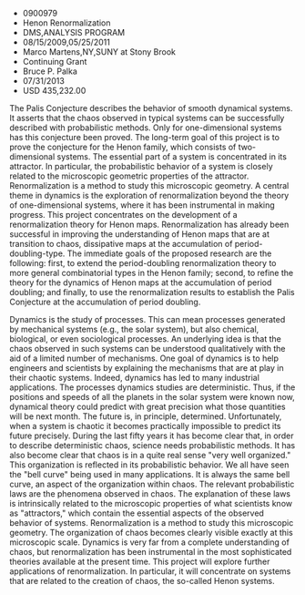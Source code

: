
* 0900979
* Henon Renormalization
* DMS,ANALYSIS PROGRAM
* 08/15/2009,05/25/2011
* Marco Martens,NY,SUNY at Stony Brook
* Continuing Grant
* Bruce P. Palka
* 07/31/2013
* USD 435,232.00

The Palis Conjecture describes the behavior of smooth dynamical systems. It
asserts that the chaos observed in typical systems can be successfully described
with probabilistic methods. Only for one-dimensional systems has this conjecture
been proved. The long-term goal of this project is to prove the conjecture for
the Henon family, which consists of two-dimensional systems. The essential part
of a system is concentrated in its attractor. In particular, the probabilistic
behavior of a system is closely related to the microscopic geometric properties
of the attractor. Renormalization is a method to study this microscopic
geometry. A central theme in dynamics is the exploration of renormalization
beyond the theory of one-dimensional systems, where it has been instrumental in
making progress. This project concentrates on the development of a
renormalization theory for Henon maps. Renormalization has already been
successful in improving the understanding of Henon maps that are at transition
to chaos, dissipative maps at the accumulation of period-doubling-type. The
immediate goals of the proposed research are the following: first, to extend the
period-doubling renormalization theory to more general combinatorial types in
the Henon family; second, to refine the theory for the dynamics of Henon maps at
the accumulation of period doubling; and finally, to use the renormalization
results to establish the Palis Conjecture at the accumulation of period
doubling.

Dynamics is the study of processes. This can mean processes generated by
mechanical systems (e.g., the solar system), but also chemical, biological, or
even sociological processes. An underlying idea is that the chaos observed in
such systems can be understood qualitatively with the aid of a limited number of
mechanisms. One goal of dynamics is to help engineers and scientists by
explaining the mechanisms that are at play in their chaotic systems. Indeed,
dynamics has led to many industrial applications. The processes dynamics studies
are deterministic. Thus, if the positions and speeds of all the planets in the
solar system were known now, dynamical theory could predict with great precision
what those quantities will be next month. The future is, in principle,
determined. Unfortunately, when a system is chaotic it becomes practically
impossible to predict its future precisely. During the last fifty years it has
become clear that, in order to describe deterministic chaos, science needs
probabilistic methods. It has also become clear that chaos is in a quite real
sense "very well organized." This organization is reflected in its probabilistic
behavior. We all have seen the "bell curve" being used in many applications. It
is always the same bell curve, an aspect of the organization within chaos. The
relevant probabilistic laws are the phenomena observed in chaos. The explanation
of these laws is intrinsically related to the microscopic properties of what
scientists know as "attractors," which contain the essential aspects of the
observed behavior of systems. Renormalization is a method to study this
microscopic geometry. The organization of chaos becomes clearly visible exactly
at this microscopic scale. Dynamics is very far from a complete understanding of
chaos, but renormalization has been instrumental in the most sophisticated
theories available at the present time. This project will explore further
applications of renormalization. In particular, it will concentrate on systems
that are related to the creation of chaos, the so-called Henon systems.
